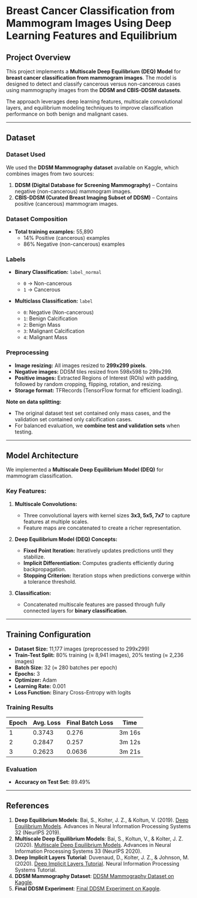 # Breast Cancer Classification from Mammogram Images Using Deep Learning Features and Equilibrium

## Project Overview

This project implements a **Multiscale Deep Equilibrium (DEQ) Model** for **breast cancer classification from mammogram images**. The model is designed to detect and classify cancerous versus non-cancerous cases using mammography images from the **DDSM and CBIS-DDSM datasets**.

The approach leverages deep learning features, multiscale convolutional layers, and equilibrium modeling techniques to improve classification performance on both benign and malignant cases.

---

## Dataset

### Dataset Used

We used the **DDSM Mammography dataset** available on Kaggle, which combines images from two sources:

1. **DDSM (Digital Database for Screening Mammography)** – Contains negative (non-cancerous) mammogram images.
2. **CBIS-DDSM (Curated Breast Imaging Subset of DDSM)** – Contains positive (cancerous) mammogram images.

### Dataset Composition

- **Total training examples:** 55,890
  - 14% Positive (cancerous) examples
  - 86% Negative (non-cancerous) examples

### Labels

- **Binary Classification:** `label_normal`
  - `0` → Non-cancerous
  - `1` → Cancerous

- **Multiclass Classification:** `label`
  - `0`: Negative (Non-cancerous)
  - `1`: Benign Calcification
  - `2`: Benign Mass
  - `3`: Malignant Calcification
  - `4`: Malignant Mass

### Preprocessing

- **Image resizing:** All images resized to **299x299 pixels**.
- **Negative images:** DDSM tiles resized from 598x598 to 299x299.
- **Positive images:** Extracted Regions of Interest (ROIs) with padding, followed by random cropping, flipping, rotation, and resizing.
- **Storage format:** TFRecords (TensorFlow format for efficient loading).

**Note on data splitting:**

- The original dataset test set contained only mass cases, and the validation set contained only calcification cases.
- For balanced evaluation, we **combine test and validation sets** when testing.

---

## Model Architecture

We implemented a **Multiscale Deep Equilibrium Model (DEQ)** for mammogram classification.

### Key Features:

1. **Multiscale Convolutions:**
   - Three convolutional layers with kernel sizes **3x3, 5x5, 7x7** to capture features at multiple scales.
   - Feature maps are concatenated to create a richer representation.

2. **Deep Equilibrium Model (DEQ) Concepts:**
   - **Fixed Point Iteration:** Iteratively updates predictions until they stabilize.
   - **Implicit Differentiation:** Computes gradients efficiently during backpropagation.
   - **Stopping Criterion:** Iteration stops when predictions converge within a tolerance threshold.

3. **Classification:**
   - Concatenated multiscale features are passed through fully connected layers for **binary classification**.

---

## Training Configuration

- **Dataset Size:** 11,177 images (preprocessed to 299x299)
- **Train-Test Split:** 80% training (≈ 8,941 images), 20% testing (≈ 2,236 images)
- **Batch Size:** 32 (≈ 280 batches per epoch)
- **Epochs:** 3
- **Optimizer:** Adam
- **Learning Rate:** 0.001
- **Loss Function:** Binary Cross-Entropy with logits

### Training Results

| Epoch | Avg. Loss | Final Batch Loss | Time    |
|-------|-----------|-----------------|---------|
| 1     | 0.3743    | 0.276           | 3m 16s  |
| 2     | 0.2847    | 0.257           | 3m 12s  |
| 3     | 0.2623    | 0.0636          | 3m 21s  |

### Evaluation

- **Accuracy on Test Set:** 89.49%

---

## References

1. **Deep Equilibrium Models**: Bai, S., Kolter, J. Z., & Koltun, V. (2019). [Deep Equilibrium Models](https://arxiv.org/abs/1909.01377). Advances in Neural Information Processing Systems 32 (NeurIPS 2019).
2. **Multiscale Deep Equilibrium Models**: Bai, S., Koltun, V., & Kolter, J. Z. (2020). [Multiscale Deep Equilibrium Models](https://arxiv.org/abs/2006.08656). Advances in Neural Information Processing Systems 33 (NeurIPS 2020).
3. **Deep Implicit Layers Tutorial**: Duvenaud, D., Kolter, J. Z., & Johnson, M. (2020). [Deep Implicit Layers Tutorial](http://implicit-layers-tutorial.org/). Neural Information Processing Systems Tutorial.
4. **DDSM Mammography Dataset**: [DDSM Mammography Dataset on Kaggle](https://www.kaggle.com/datasets/skooch/ddsm-mammography).
5. **Final DDSM Experiment**: [Final DDSM Experiment on Kaggle](https://www.kaggle.com/code/baselanaya/final-ddsm-experiment/).

